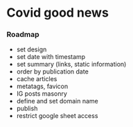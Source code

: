 # Covid good news

### Roadmap

- set design
- set date with timestamp
- set summary (links, static information)
- order by publication date
- cache articles
- metatags, favicon
- IG posts masonry
- define and set domain name
- publish
- restrict google sheet access
